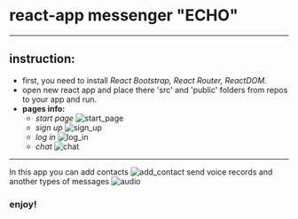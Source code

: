 # react-app messenger "ECHO"
***
## **instruction:**

* first, you need to install _React Bootstrap, React Router, ReactDOM._
* open new react app and place there 'src' and 'public' folders from repos to your app and run.
* **pages info:**
   * _start page_
![start_page](https://user-images.githubusercontent.com/92333588/165581175-c26f799a-de6b-464b-8a8c-a02431be1d62.png)
   * _sign up_
![sign_up](https://user-images.githubusercontent.com/92333588/165581814-72e228e1-4dde-4cbd-ace3-4d613ac4bd8d.png)
   * _log in_
![log_in](https://user-images.githubusercontent.com/92333588/165582475-838d90e9-308c-4924-98b6-c49f0be3fdd1.png)
   * _chat_
![chat](https://user-images.githubusercontent.com/92333588/165583879-a2800baf-21b5-4e05-a7eb-ffee6601655f.png)

---
In this app you can add contacts
![add_contact](https://user-images.githubusercontent.com/92333588/165584179-9a28cea1-a058-4272-ae6e-80ab6c58aae6.png)
send voice records and another types of messages
![audio](https://user-images.githubusercontent.com/92333588/165584319-7bb9e3b6-f0bc-4f4a-b88c-9c5bc84c6df0.png)

### enjoy!
